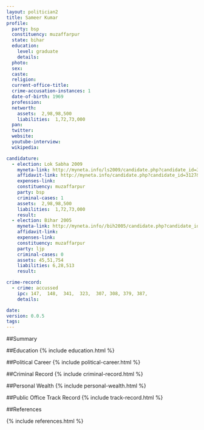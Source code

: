 ```yaml
---
layout: politician2
title: Sameer Kumar
profile: 
  party: bsp
  constituency: muzaffarpur
  state: bihar
  education: 
    level: graduate
    details: 
  photo: 
  sex: 
  caste: 
  religion: 
  current-office-title: 
  crime-accusation-instances: 1
  date-of-birth: 1969
  profession: 
  networth: 
    assets:  2,98,98,500
    liabilities:  1,72,73,000
  pan: 
  twitter: 
  website: 
  youtube-interview: 
  wikipedia: 

candidature: 
  - election: Lok Sabha 2009
    myneta-link: http://myneta.info/ls2009/candidate.php?candidate_id=3127
    affidavit-link: http://myneta.info/candidate.php?candidate_id=3127&scan=original
    expenses-link: 
    constituency: muzaffarpur 
    party: bsp
    criminal-cases: 1
    assets:  2,98,98,500
    liabilities:  1,72,73,000
    result:  
  - election: Bihar 2005
    myneta-link: http://myneta.info//bih2005/candidate.php?candidate_id=800
    affidavit-link: 
    expenses-link: 
    constituency: muzaffarpur 
    party: ljp
    criminal-cases: 0
    assets: 45,51,754
    liabilities: 6,28,513
    result:  

crime-record: 
  - crime: accussed
    ipc: 147,  148,  341,  323,  307, 308, 379, 387,
    details:    

date: 
version: 0.0.5
tags: 
---
```

##Summary


##Education
{% include education.html %}


##Political Career
{% include political-career.html %}


##Criminal Record
{% include criminal-record.html %}


##Personal Wealth
{% include personal-wealth.html %}


##Public Office Track Record
{% include track-record.html %}


##References


{% include references.html %}
